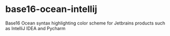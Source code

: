 # base16-ocean-intellij
Base16 Ocean syntax highlighting color scheme for Jetbrains products such as IntelliJ IDEA and Pycharm
